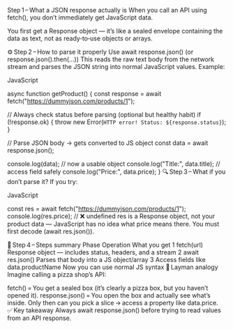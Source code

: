 Step 1 – What a JSON response actually is
When you call an API using fetch(), you don’t immediately get JavaScript data.

You first get a Response object — it’s like a sealed envelope containing the data as text, not as ready‑to‑use objects or arrays.

⚙️ Step 2 – How to parse it properly
Use await response.json() (or response.json().then(...))
This reads the raw text body from the network stream
and parses the JSON string into normal JavaScript values.
Example:

JavaScript

async function getProduct() {
const response = await fetch("https://dummyjson.com/products/1");

// Always check status before parsing (optional but healthy habit)
if (!response.ok) {
throw new Error(`HTTP error! Status: ${response.status}`);
}

// Parse JSON body → gets converted to JS object
const data = await response.json();

console.log(data); // now a usable object
console.log("Title:", data.title); // access field safely
console.log("Price:", data.price);
}
🔍 Step 3 – What if you don’t parse it?
If you try:

JavaScript

const res = await fetch("https://dummyjson.com/products/1");
console.log(res.price); // ❌ undefined
res is a Response object, not your product data —
JavaScript has no idea what price means there.
You must first decode (await res.json()).

🎯 Step 4 – Steps summary
Phase Operation What you get
1 fetch(url) Response object — includes status, headers, and a stream
2 await res.json() Parses that body into a JS object/array
3 Access fields like data.productName Now you can use normal JS syntax
🍕 Layman analogy
Imagine calling a pizza shop’s API:

fetch() = You get a sealed box (it’s clearly a pizza box, but you haven’t opened it).
response.json() = You open the box and actually see what’s inside.
Only then can you pick a slice → access a property like data.price.
✅ Key takeaway
Always await response.json() before trying to read values from an API response.
